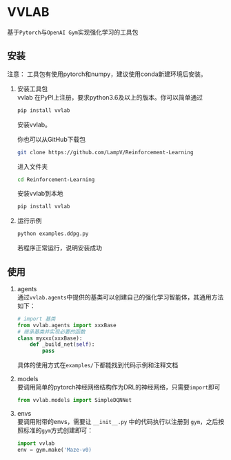 # VVLAB  

基于`Pytorch`与`OpenAI Gym`实现强化学习的工具包  

## 安装  

注意： 工具包有使用pytorch和numpy，建议使用conda新建环境后安装。  

1. 安装工具包  
   vvlab 在PyPI上注册，要求python3.6及以上的版本。你可以简单通过
   ```bash
   pip install vvlab
   ```
   安装vvlab。

   你也可以从GitHub下载包  

   ```bash
   git clone https://github.com/LampV/Reinforcement-Learning
   ```

   进入文件夹

   ```bash
   cd Reinforcement-Learning
   ```

   安装vvlab到本地

   ```bash
   pip install vvlab
    ```

2. 运行示例  

   ```bash
   python examples.ddpg.py
   ```

   若程序正常运行，说明安装成功

## 使用  

1. agents  
   通过`vvlab.agents`中提供的基类可以创建自己的强化学习智能体，其通用方法如下：  

   ```python
   # import 基类
   from vvlab.agents import xxxBase
   # 继承基类并实现必要的函数  
   class myxxx(xxxBase):  
       def _build_net(self):
           pass
   ```

   具体的使用方式在`examples/`下都能找到代码示例和注释文档

2. models  
   要调用简单的pytorch神经网络结构作为DRL的神经网络，只需要`import`即可  

   ```python
   from vvlab.models import SimpleDQNNet
   ```

3. envs  
   要调用附带的envs，需要让 `__init__.py` 中的代码执行以注册到 `gym`，之后按照标准的`gym`方式创建即可：  

   ```python
   import vvlab  
   env = gym.make('Maze-v0)
   ```
